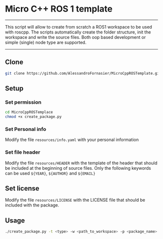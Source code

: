 # Micro C++ ROS 1 template

---

This script will allow to create from scratch a ROS1 workspace to be used with roscpp.
The scripts automatically create the folder structure, init the workspace and write the source files.
Both oop based development or simple (single) node type are supported.

---

## Clone

```bash
git clone https://github.com/AlessandroFornasier/MicroCppROSTemplate.git
```

## Setup

### Set permission
```bash
cd MicroCppROSTemplace
chmod +x create_package.py
```

### Set Personal info
Modify the file `resources/info.yaml` with your personal information

### Set file header
Modify the file `resources/HEADER` with the template of the header that should be included at the beginning of source files. Only the following keywords can be used `${YEAR}`, `${AUTHOR}` and `${EMAIL}`

## Set license
Modify the file `resources/LICENSE` with the LICENSE file that should be included with the package.

## Usage

```bash
./create_package.py -t <type> -w <path_to_workspace> -p <package_name> -n <node_name> -st </topic1> -sm <msg1> -pt </topic2> - pm <msg2>
```
